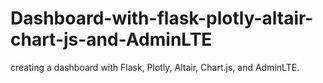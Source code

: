 # Dashboard-with-flask-plotly-altair-chart-js-and-AdminLTE
creating a dashboard with Flask, Plotly, Altair, Chart.js, and AdminLTE.
